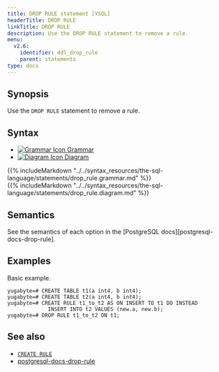 ```yaml
---
title: DROP RULE statement [YSQL]
headerTitle: DROP RULE
linkTitle: DROP RULE
description: Use the DROP RULE statement to remove a rule.
menu:
  v2.6:
    identifier: ddl_drop_rule
    parent: statements
type: docs
---
```


## Synopsis

Use the `DROP RULE` statement to remove a rule.

## Syntax

<ul class="nav nav-tabs nav-tabs-yb">
  <li >
    <a href="#grammar" class="nav-link active" id="grammar-tab" data-toggle="tab" role="tab" aria-controls="grammar" aria-selected="true">
      <img src="/icons/file-lines.svg" alt="Grammar Icon">
      Grammar
    </a>
  </li>
  <li>
    <a href="#diagram" class="nav-link" id="diagram-tab" data-toggle="tab" role="tab" aria-controls="diagram" aria-selected="false">
      <img src="/icons/diagram.svg" alt="Diagram Icon">
      Diagram
    </a>
  </li>
</ul>

<div class="tab-content">
  <div id="grammar" class="tab-pane fade show active" role="tabpanel" aria-labelledby="grammar-tab">
  {{% includeMarkdown "../../syntax_resources/the-sql-language/statements/drop_rule.grammar.md" %}}
  </div>
  <div id="diagram" class="tab-pane fade" role="tabpanel" aria-labelledby="diagram-tab">
  {{% includeMarkdown "../../syntax_resources/the-sql-language/statements/drop_rule.diagram.md" %}}
  </div>
</div>

## Semantics

See the semantics of each option in the [PostgreSQL docs][postgresql-docs-drop-rule].

## Examples

Basic example.

```plpgsql
yugabyte=# CREATE TABLE t1(a int4, b int4);
yugabyte=# CREATE TABLE t2(a int4, b int4);
yugabyte=# CREATE RULE t1_to_t2 AS ON INSERT TO t1 DO INSTEAD
             INSERT INTO t2 VALUES (new.a, new.b);
yugabyte=# DROP RULE t1_to_t2 ON t1;
```

## See also

- [`CREATE RULE`](../ddl_create_rule)
- [postgresql-docs-drop-rule](https://www.postgresql.org/docs/current/sql-droprule.html)
